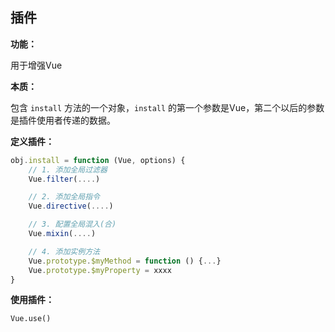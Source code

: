 ## 插件

**功能：**

用于增强Vue

**本质：**

包含 `install` 方法的一个对象，`install` 的第一个参数是Vue，第二个以后的参数是插件使用者传递的数据。



**定义插件：**

```js
obj.install = function (Vue, options) {
    // 1. 添加全局过滤器
    Vue.filter(....)

    // 2. 添加全局指令
    Vue.directive(....)

    // 3. 配置全局混入(合)
    Vue.mixin(....)

    // 4. 添加实例方法
    Vue.prototype.$myMethod = function () {...}
    Vue.prototype.$myProperty = xxxx
}
```



**使用插件：**

```Vue.use()```